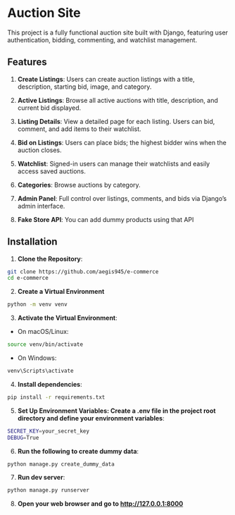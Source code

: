 # Auction Site

This project is a fully functional auction site built with Django, featuring user authentication, bidding, commenting, and watchlist management.

## Features

1. **Create Listings**: Users can create auction listings with a title, description, starting bid, image, and category.
  
2. **Active Listings**: Browse all active auctions with title, description, and current bid displayed.
   
3. **Listing Details**: View a detailed page for each listing. Users can bid, comment, and add items to their watchlist.
   
4. **Bid on Listings**: Users can place bids; the highest bidder wins when the auction closes.
   
5. **Watchlist**: Signed-in users can manage their watchlists and easily access saved auctions.
   
6. **Categories**: Browse auctions by category.
   
7. **Admin Panel**: Full control over listings, comments, and bids via Django’s admin interface.

8. **Fake Store API**: You can add dummy products using that API

## Installation

1. **Clone the Repository**:
```bash
git clone https://github.com/aegis945/e-commerce
cd e-commerce
```
2. **Create a Virtual Environment**
```bash
python -m venv venv
```
3. **Activate the Virtual Environment**:
   
  - On macOS/Linux:
```bash
source venv/bin/activate
```
  - On Windows: 
```bash
venv\Scripts\activate
```
4. **Install dependencies**:
```bash
pip install -r requirements.txt
```
5. **Set Up Environment Variables: Create a .env file in the project root directory and define your environment variables**:
```bash
SECRET_KEY=your_secret_key
DEBUG=True
```
6. **Run the following to create dummy data**:
```bash
python manage.py create_dummy_data
```
7. **Run dev server**:
```bash
python manage.py runserver
```
8. **Open your web browser and go to http://127.0.0.1:8000**
